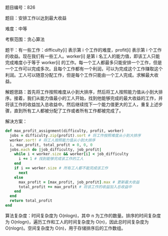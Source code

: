 题目编号：826

题目：安排工作以达到最大收益

难度：中等

考察范围：贪心算法

题干：有一些工作：difficulty[i] 表示第 i 个工作的难度，profit[i] 表示第 i 个工作的收益。现在我们有一些工人。worker[i] 是第 i 名工人的能力值，即该工人只能完成难度小于等于 worker[i] 的工作。每一个工人都最多只能安排一个工作，但是一个工作可以完成多次。且每个工作都有一个利润，可以为完成这个工作赚取这个利润。工人可以随意分配工作，但是每个工作只能由一个工人完成。求解最大收益。

解题思路：首先将工作按照难度从小到大排序，然后将工人按照能力值从小到大排序。接着，我们从能力值最小的工人开始，找到他能够完成的最大收益的工作，并将该工作的收益加入总收益中。然后继续找下一个能力值更大的工人，重复上述步骤，直到所有工人都被分配了工作或者所有工作都被完成了。

解决方案：

```ruby
def max_profit_assignment(difficulty, profit, worker)
  jobs = difficulty.zip(profit).sort # 将工作按照难度从小到大排序
  worker.sort! # 将工人按照能力值从小到大排序
  i, max_profit, total_profit = 0, 0, 0
  jobs.each do |job_difficulty, job_profit|
    while i < worker.size && worker[i] < job_difficulty
      i += 1 # 找到能够完成该工作的工人
    end
    if i == worker.size # 所有工人都不能完成该工作
      next
    else
      max_profit = [max_profit, job_profit].max # 更新最大收益
      total_profit += max_profit # 将该工作的收益加入总收益中
    end
  end
  return total_profit
end
```

算法复杂度：时间复杂度为 O(nlogn)，其中 n 为工作的数量。排序的时间复杂度为 O(nlogn)，遍历工作和工人的时间复杂度为 O(n)，因此总时间复杂度为 O(nlogn)。空间复杂度为 O(n)，用于存储排序后的工作数组。
